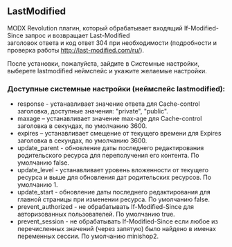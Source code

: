 ## LastModified

MODX Revolution плагин, который обрабатывает входящий If-Modified-Since запрос и возвращает Last-Modified  
заголовок ответа и код ответ 304 при необходимости (подробности и проверка работы http://last-modified.com/ru/).

После установки, пожалуйста, зайдите в Системные настройки, выберете lastmodified неймспейс и укажите желаемые настройки.


### Доступные системные настройки (неймспейс lastmodified):

* response - устанавливает значение ответа для Cache-control заголовка, доступные значения: "private", "public".
* maxage – устанавливает значение max-age для Cache-control заголовка в секундах, по умолчанию 3600.
* expires – устанавливает смещение от текущего времени для Expires заголовка в секундах, по умолчанию 3600.
* update_parent - обновление даты последнего редактирования родительского ресурса для переполучения его контента. По умолчанию false.
* update_level - устанавливает уровень вложенности от текущего ресурса и выше для обновления дат родительских ресурсов. По умолчанию 1.
* update_start - обновление даты последнего редактирования для главной страницы при изменении ресурса. По умолчанию false.
* prevent_authorized - не обрабатывать If-Modified-Since для авторизованных пользователей. По умолчанию true.
* prevent_session - не обрабатывать If-Modified-Since если любое из перечисленных значений (через запятую) было найдено в именах переменных сессии. По умолчанию minishop2.